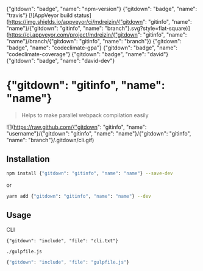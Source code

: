 {"gitdown": "badge", "name": "npm-version"}
{"gitdown": "badge", "name": "travis"}
[![AppVeyor build status](https://img.shields.io/appveyor/ci/mdreizin/{"gitdown": "gitinfo", "name": "name"}/{"gitdown": "gitinfo", "name": "branch"}.svg?style=flat-square)](https://ci.appveyor.com/project/mdreizin/{"gitdown": "gitinfo", "name": "name"}/branch/{"gitdown": "gitinfo", "name": "branch"})
{"gitdown": "badge", "name": "codeclimate-gpa"}
{"gitdown": "badge", "name": "codeclimate-coverage"}
{"gitdown": "badge", "name": "david"}
{"gitdown": "badge", "name": "david-dev"}

# {"gitdown": "gitinfo", "name": "name"}
> Helps to make parallel webpack compilation easily

![](https://raw.github.com/{"gitdown": "gitinfo", "name": "username"}/{"gitdown": "gitinfo", "name": "name"}/{"gitdown": "gitinfo", "name": "branch"}/.gitdown/cli.gif)

## Installation

```bash
npm install {"gitdown": "gitinfo", "name": "name"} --save-dev
```

or

```bash
yarn add {"gitdown": "gitinfo", "name": "name"} --dev
```

## Usage

CLI

```text
{"gitdown": "include", "file": "cli.txt"}
```

`./gulpfile.js`

```javascript
{"gitdown": "include", "file": "gulpfile.js"}
```
